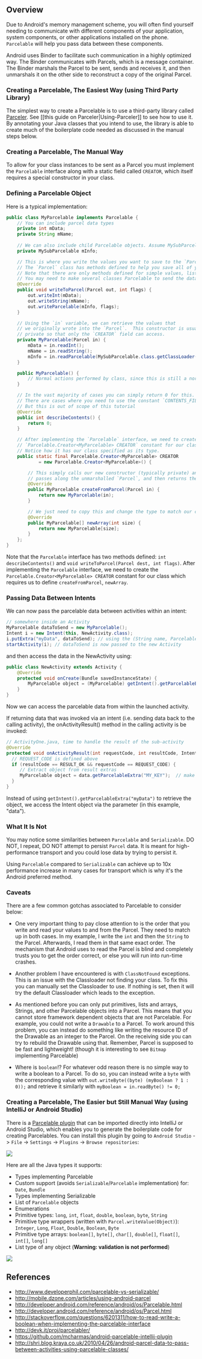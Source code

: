 ## Overview

Due to Android's memory management scheme, you will often find yourself needing to communicate with different components of your application, system components, or other applications installed on the phone.  `Parcelable` will help you pass data between these components. 

Android uses Binder to facilitate such communication in a highly optimized way.  The Binder communicates with Parcels, which is a message container.  The Binder marshals the Parcel to be sent, sends and receives it, and then unmarshals it on the other side to reconstruct a copy of the original Parcel.  

### Creating a Parcelable, The Easiest Way (using Third Party Library)

The simplest way to create a Parcelable is to use a third-party library called [Parceler](https://github.com/johncarl81/parceler).  See [[this guide on Parceler|Using-Parceler]] to see how to use it.  By annotating your Java classes that you intend to use, the library is able to create much of the boilerplate code needed as discussed in the manual steps below. 

### Creating a Parcelable, The Manual Way

To allow for your class instances to be sent as a Parcel you must implement the `Parcelable` interface along with a static field called `CREATOR`, which itself requires a special constructor in your class.

### Defining a Parcelable Object

Here is a typical implementation:

```java
public class MyParcelable implements Parcelable {
    // You can include parcel data types
    private int mData;
    private String mName;
    
    // We can also include child Parcelable objects. Assume MySubParcel is such a Parcelable:
    private MySubParcelable mInfo;

    // This is where you write the values you want to save to the `Parcel`.  
    // The `Parcel` class has methods defined to help you save all of your values.  
    // Note that there are only methods defined for simple values, lists, and other Parcelable objects.  
    // You may need to make several classes Parcelable to send the data you want.
    @Override
    public void writeToParcel(Parcel out, int flags) {
        out.writeInt(mData);
        out.writeString(mName);
        out.writeParcelable(mInfo, flags);
    }

    // Using the `in` variable, we can retrieve the values that 
    // we originally wrote into the `Parcel`.  This constructor is usually 
    // private so that only the `CREATOR` field can access.
    private MyParcelable(Parcel in) {
        mData = in.readInt();
        mName = in.readString();
        mInfo = in.readParcelable(MySubParcelable.class.getClassLoader());
    }

    public MyParcelable() {
        // Normal actions performed by class, since this is still a normal object!
    }

    // In the vast majority of cases you can simply return 0 for this.  
    // There are cases where you need to use the constant `CONTENTS_FILE_DESCRIPTOR`
    // But this is out of scope of this tutorial
    @Override
    public int describeContents() {
        return 0;
    }

    // After implementing the `Parcelable` interface, we need to create the 
    // `Parcelable.Creator<MyParcelable> CREATOR` constant for our class; 
    // Notice how it has our class specified as its type.  
    public static final Parcelable.Creator<MyParcelable> CREATOR
            = new Parcelable.Creator<MyParcelable>() {

        // This simply calls our new constructor (typically private) and 
        // passes along the unmarshalled `Parcel`, and then returns the new object!
        @Override
        public MyParcelable createFromParcel(Parcel in) {
            return new MyParcelable(in);
        }

        // We just need to copy this and change the type to match our class.
        @Override
        public MyParcelable[] newArray(int size) {
            return new MyParcelable[size];
        }
    };
}
```

Note that the `Parcelable` interface has two methods defined: `int describeContents()` and `void writeToParcel(Parcel dest, int flags)`. After implementing the `Parcelable` interface, we need to create the `Parcelable.Creator<MyParcelable> CREATOR` constant for our class which requires us to define `createFromParcel`, `newArray`.

### Passing Data Between Intents

We can now pass the parcelable data between activities within an intent:

```java
// somewhere inside an Activity
MyParcelable dataToSend = new MyParcelable();
Intent i = new Intent(this, NewActivity.class);
i.putExtra("myData", dataToSend); // using the (String name, Parcelable value) overload!
startActivity(i); // dataToSend is now passed to the new Activity
```

and then access the data in the NewActivity using:

```java
public class NewActivity extends Activity {
    @Override
    protected void onCreate(Bundle savedInstanceState) {
        MyParcelable object = (MyParcelable) getIntent().getParcelableExtra("myData");
    }
}
```

Now we can access the parcelable data from within the launched activity.

If returning data that was invoked via an intent (i.e. sending data back to the calling activity), the onActivityResult() method in the calling activity is be invoked:

```java
// ActivityOne.java, time to handle the result of the sub-activity
@Override
protected void onActivityResult(int requestCode, int resultCode, Intent data) {
  // REQUEST_CODE is defined above
  if (resultCode == RESULT_OK && requestCode == REQUEST_CODE) {
     // Extract object from result extras
     MyParcelable object = data.getParcelableExtra("MY_KEY");  // make sure key matches the one specified in ActivityTwo.java
  }
} 
```
Instead of using `getIntent().getParcelableExtra("myData")` to retrieve the object, we access the Intent object via the parameter (in this example, "data").  


### What It Is Not

You may notice some similarities between `Parcelable` and `Serializable`.  DO NOT, I repeat, DO NOT attempt to persist `Parcel` data.  It is meant for high-performance transport and you could lose data by trying to persist it.

Using `Parcelable` compared to `Serializable` can achieve up to 10x performance increase in many cases for transport which is why it's the Android preferred method. 

### Caveats

There are a few common gotchas associated to Parcelable to consider below:

* One very important thing to pay close attention to is the order that you write and read your values to and from the Parcel.  They need to match up in both cases.  In my example, I write the `int` and then the `String` to the Parcel.  Afterwards, I read them in that same exact order.  The mechanism that Android uses to read the Parcel is blind and completely trusts you to get the order correct, or else you will run into run-time crashes.

* Another problem I have encountered is with `ClassNotFound` exceptions.  This is an issue with the Classloader not finding your class.  To fix this you can manually set the Classloader to use.  If nothing is set, then it will try the default Classloader which leads to the exception. 

* As mentioned before you can only put primitives, lists and arrays, Strings, and other Parcelable objects into a Parcel.  This means that you cannot store framework dependent objects that are not Parcelable.  For example, you could not write a `Drawable` to a Parcel.  To work around this problem, you can instead do something like writing the resource ID of the Drawable as an integer to the Parcel.  On the receiving side you can try to rebuild the Drawable using that.  Remember, Parcel is supposed to be fast and lightweight! (though it is interesting to see `Bitmap` implementing Parcelable)

* Where is `boolean`!?  For whatever odd reason there is no simple way to write a boolean to a Parcel.  To do so, you can instead write a `byte` with the corresponding value with `out.writeByte((byte) (myBoolean ? 1 : 0));` and retrieve it similarly with `myBoolean = in.readByte() != 0;`

### Creating a Parcelable, The Easier but Still Manual Way (using IntelliJ or Android Studio)

There is a [Parcelable plugin](https://github.com/mcharmas/android-parcelable-intellij-plugin) that can be imported directly into IntelliJ or Android Studio, which enables you to generate the boilerplate code for creating Parcelables.  You can install this plugin by going to `Android Studio` -> `File` -> `Settings` -> `Plugins` -> `Browse repositories`:

<a href="https://i.imgur.com/jceThxd.gif" alt="Installing Parcelable"><img src="https://i.imgur.com/jceThxd.gif"></a>

Here are all the Java types it supports:

 * Types implementing Parcelable
 * Custom support (avoids `Serializable`/`Parcelable` implementation) for: `Date`, `Bundle`
 * Types implementing Serializable
 * List of `Parcelable` objects
 * Enumerations
 * Primitive types: `long`, `int`, `float`, `double`, `boolean`, `byte`, `String`
 * Primitive type wrappers (written with `Parcel.writeValue(Object)`): `Integer`, `Long`, `Float`, `Double`, `Boolean`, `Byte`
 * Primitive type arrays: `boolean[]`, `byte[]`, `char[]`, `double[]`, `float[]`, `int[]`, `long[]`
 * List type of any object (**Warning: validation is not performed**)

<img src="https://github.com/mcharmas/android-parcelable-intellij-plugin/raw/master/screenshot.png"/>


## References

* <http://www.developerphil.com/parcelable-vs-serializable/>
* <http://mobile.dzone.com/articles/using-android-parcel>
* <http://developer.android.com/reference/android/os/Parcelable.html>
* <http://developer.android.com/reference/android/os/Parcel.html>
* <http://stackoverflow.com/questions/6201311/how-to-read-write-a-boolean-when-implementing-the-parcelable-interface>
* <http://devk.it/proj/parcelabler/>
* <https://github.com/mcharmas/android-parcelable-intellij-plugin>
* <http://shri.blog.kraya.co.uk/2010/04/26/android-parcel-data-to-pass-between-activities-using-parcelable-classes/>
